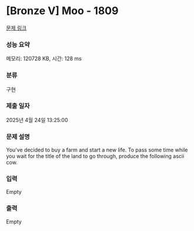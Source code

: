 # [Bronze V] Moo - 1809 

[문제 링크](https://www.acmicpc.net/problem/1809) 

### 성능 요약

메모리: 120728 KB, 시간: 128 ms

### 분류

구현

### 제출 일자

2025년 4월 24일 13:25:00

### 문제 설명

<p>You’ve decided to buy a farm and start a new life. To pass some time while you wait for the title of the land to go through, produce the following ascii cow.</p>

### 입력 

 Empty

### 출력 

 Empty

